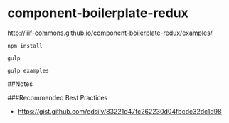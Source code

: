 # component-boilerplate-redux

http://iiif-commons.github.io/component-boilerplate-redux/examples/

    npm install

    gulp

    gulp examples
    
##Notes

###Recommended Best Practices

- https://gist.github.com/edsilv/83221d47fc262230d04fbcdc32dc1d98
